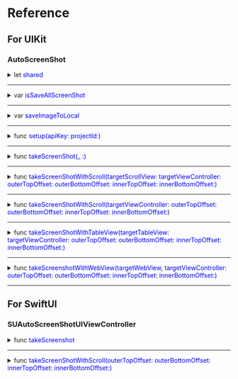 # Reference

## For UIKit
### AutoScreenShot

<details>
<summary>let <span style="color: blue; "> shared</span></summary>

##### Explanation
shared instance for access AutoScreenShot method and property.
</details>

---
<details>
<summary>var <span style="color: blue; "> isSaveAllScreenShot</span></summary>

##### Explanation
This is a flag indicating whether to save all screenshots to the device when multiple screenshots are taken and combined for a screen that requires scrolling.
Default is false

##### Declaration
```swift
public var isSaveAllScreenShot: Bool { get set }
```
</details>

---
<details>
<summary>var <span style="color: blue; "> saveImageToLocal</span></summary>

##### Explanation
Whether to save the screenshot to the device or not.
Default is true.

##### Declaration
```swift
public var saveImageToLocal: Bool { get set }
```
</details>

---
<details>
<summary>func <span style="color: blue; "> setup(apiKey: projectId:)</span></summary>

##### Explanation
A method to prepare for using SwiftAutoScreenShot.
Please make sure to call this method before using any other methods. 

##### Declaration

```swift
public func setup(apiKey: String, projectId: String) 
```

##### Parameters
- `apiKey`: The API Key obtained from the project page
- `projectId`: The Project ID obtained form project page URL
</details>

---
<details>
<summary>func <span style="color: blue; "> takeScreenShot(_ :)</span></summary>

##### Explanation
It takes a simple one-screen screenshot.

##### Declaration

```swift
@MainActor
public func takeScreenShot(_ targetViewController: UIViewController)
```

##### Parameters
- `targetViewController`: The UIViewController that is the target for taking screenshots
</details>

---

<details>
<summary>func <span style="color: blue; "> takeScreenShotWithScroll(targetScrollView:
                                  targetViewController:
                                  outerTopOffset:
                                  outerBottomOffset:
                                  innerTopOffset:
                                  innerBottomOffset:)</span></summary>

##### Explanation
It takes screenshots while scrolling vertically through the screen. You specify the UIScrollView you want to scroll.

##### Declaration
```swift
@MainActor
public func takeScreenShotWithScroll(targetScrollView: UIScrollView, 
                                     targetViewController: UIViewController,
                                     outerTopOffset: CGFloat,
                                     outerBottomOffset: CGFloat,
                                     innerTopOffset: CGFloat,
                                     innerBottomOffset: CGFloat)
```

##### Parameters
- `targetScrollView`: The UI element in the screen that you want to scroll
- `targetViewController`: The UIViewController that is the target for taking screenshots which contains targetScrollView
- `outerTopOffset`: The height (offset) of the upper UI elements outside of the targetScrollView that you want to exclude from the screen when taking screenshots while scrolling. For example, a UINavigationBar.
- `outerBottomOffset`: A similar parameter to outerOffset, but for UI elements located at the bottom of the screen, such as a TabBar.
- `innerTopOffset`: The height (offset) of the upper UI elements inside the targetScrollView that you want to exclude from the screen when taking screenshots while scrolling. For example, a floating button at the top of the screen that follows the scroll.
- `innerBottomOFfset`: A similar parameter to innerTopOffset, but for UI elemtns located at the bottom of the screen.
</details>

---
<details>
<summary>func <span style="color: blue; "> takeScreenShotWithScroll(targetViewController:
                                  outerTopOffset:
                                  outerBottomOffset:
                                  innerTopOffset:
                                  innerBottomOffset:</span>)</summary>

##### Explanation
It takes screenshots while scrolling vertically through the screen. It automatically finds the UI element to scroll from within the targetViewController.
##### Declaration
```swift
@MainActor
public func takeScreenShotWithScroll(targetViewController: UIViewController,
                                     outerTopOffset: CGFloat,
                                     outerBottomOffset: CGFloat,
                                     innerTopOffset: CGFloat,
                                     innerBottomOffset: CGFloat)
```
##### Parameters
Apart from the absence of the targetScrollView, it functions in the same way as the method above. 
</details>

---
<details>
<summary>func <span style="color: blue; "> takeScreenShotWithTableView(targetTableView:
                                     targetViewController:
                                     outerTopOffset:
                                     outerBottomOffset:
                                     innerTopOffset: 
                                     innerBottomOffset:)</span></summary>

##### Explanation
It takes screenshots while scrolling vertically through the screen. You specify the UITableView you want to scroll.
As a preliminary step to taking a screenshot, it scrolls the UITableView down to the bottom once. 

##### Declaration
```swift
@MainActor
public func takeScreenShotWithTableView(targetTableView: UITableView,
                                        targetViewController: UIViewController,
                                        outerTopOffset: CGFloat,
                                        outerBottomOffset: CGFloat,
                                        innerTopOffset: CGFloat, 
                                        innerBottomOffset: CGFloat) 
```
##### Parameters
Except for the scrolling UI changing from UIScrollView to UITableView, it is exactly the same as takeScreenShotWithScrollView.
</details>


---
<details>
<summary>func <span style="color: blue; "> takeScreenshotWithWebView(targetWebView,
                                   targetViewController:
                                   outerTopOffset:
                                   outerBottomOffset:
                                   innerTopOffset:
                                   innerBottomOffset:)</span></summary>

##### Explanation 
It takes screenshots while scrolling vertically through the screen. You specify the WKWebView you want to scroll.
Since the web content may not load in time, it scrolls the WebView to the bottom once before taking a screenshot.

##### Declaration
```swift
@MainActor
public func takeScreenshotWithWebView(targetWebView: WKWebView,
                                      targetViewController: UIViewController,
                                      outerTopOffset: CGFloat,
                                      outerBottomOffset: CGFloat,
                                      innerTopOffset: CGFloat,
                                      innerBottomOffset: CGFloat)
```

##### Parameters
Except for the scrolling UI changing from UIScrollView to WKWebView, it is exactly the same as takeScreenShotWithScrollView.
</details>

---

## For SwiftUI
### SUAutoScreenShotUIViewController

<details>
<summary>func <span style="color: blue; "> takeScreenshot</span></summary>

##### Explanation
It takes a simple one-screen screenshot.

##### Declaration
```swift
public func takeScreenshot()
```

</details>

---

<details>
<summary>func <span style="color: blue; "> takeScreenShotWithScroll(outerTopOffset: 
                                  outerBottomOffset:
                                  innerTopOffset:
                                  innerBottomOffset:)</summary>

##### Explanation
This is the method to use when the screen scrolls, like in a ListView. It takes screenshots while scrolling vertically and eventually combines them to create a single screenshot.

##### Declaration
```swift
public func takeScreenShotWithScroll(outerTopOffset: CGFloat,
                                     outerBottomOffset: CGFloat,
                                     innerTopOffset: CGFloat, 
                                     innerBottomOffset: CGFloat)
```

##### Parameters
- `outerTopOffset`: The height (offset) of the upper UI elements outside of the scroll view that you want to exclude from the screen when taking screenshots while scrolling. For example, a NavigationStack.
- `outerBottomOffset`: A similar parameter to outerOffset, but for UI elements located at the bottom of the screen, such as a TabView.
- `innerTopOffset`: The height (offset) of the upper UI elements inside the scroll view that you want to exclude from the screen when taking screenshots while scrolling. For example, a floating button at the top of the screen that follows the scroll.
- `innerBottomOffset`: A similar parameter to innerTopOffset, but for UI elemtns located at the bottom of the screen.
</details>